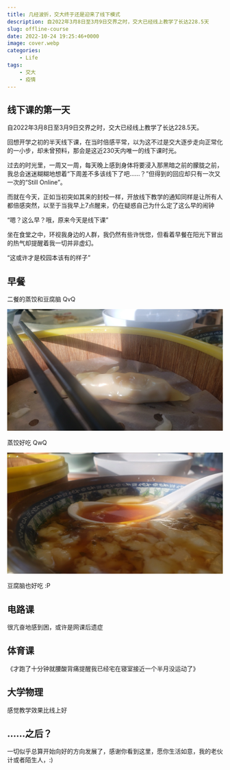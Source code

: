 ```yaml
---
title: 几经波折，交大终于还是迎来了线下模式
description: 自2022年3月8日至3月9日交界之时，交大已经线上教学了长达228.5天
slug: offline-course
date: 2022-10-24 19:25:46+0000
image: cover.webp
categories:
    - Life
tags:
    - 交大
    - 疫情
---
```


## 线下课的第一天

自2022年3月8日至3月9日交界之时，交大已经线上教学了长达228.5天。

回想开学之初的半天线下课，在当时倍感平常，以为这不过是交大逐步走向正常化的一小步，却未曾预料，那会是这近230天内唯一的线下课时光。

过去的时光里，一周又一周，每天晚上感到身体将要浸入那黑暗之前的朦胧之前，我总会迷迷糊糊地想着“下周差不多该线下了吧……？”但得到的回应却只有一次又一次的“Still Online”。

而就在今天，正如当初突如其来的封校一样，开放线下教学的通知同样是让所有人都倍感突然，以至于当我早上7点醒来，仍在疑惑自己为什么定了这么早的闹钟

“嗯？这么早？哦，原来今天是线下课”

坐在食堂之中，环视我身边的人群，我仍然有些许恍惚，但看着早餐在阳光下冒出的热气却提醒着我一切并非虚幻。

“这或许才是校园本该有的样子”

## 早餐

二餐的蒸饺和豆腐脑 QvQ

![蒸饺](breakfast1.webp)

蒸饺好吃 QwQ

![豆腐脑](breakfast2.webp)

豆腐脑也好吃 :P

## 电路课

很亢奋地感到困，或许是网课后遗症

## 体育课

《才跑了十分钟就腰酸背痛提醒我已经宅在寝室接近一个半月没运动了》

## 大学物理

感觉教学效果比线上好

## ……之后？

一切似乎总算开始向好的方向发展了，感谢你看到这里，愿你生活如意，我的老伙计或者陌生人，:)
